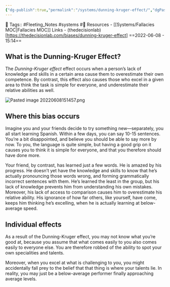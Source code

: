 ```yaml
---
{"dg-publish":true,"permalink":"/systems/dunning-kruger-effect/","dgPassFrontmatter":true,"noteIcon":"3","created":"2023-11-14T21:08:39.473+05:30","updated":"2024-01-04T04:46:18.907+05:30"}
---
```


🧶 Tags:: #Fleeting_Notes #systems  #🌱 
Resources - [[Systems/Fallacies MOC\|Fallacies MOC]]
Links - (thedecisionlab)[https://thedecisionlab.com/biases/dunning-kruger-effect]
==2022-06-08 - 15:14==
## What is the Dunning-Kruger Effect?
The _Dunning-Kruger effect_ effect occurs when a person’s lack of knowledge and skills in a certain area cause them to overestimate their own competence. By contrast, this effect also causes those who excel in a given area to think the task is simple for everyone, and underestimate their relative abilities as well.

![Pasted image 20220608151457.png](/img/user/Resources/%F0%9F%93%81%20Files/%F0%9F%93%B8Images/Pasted%20image%2020220608151457.png)
## Where this bias occurs
Imagine you and your friends decide to try something new—separately, you all start learning Spanish. Within a few days, you can say 10-15 sentences. You’re a bit disappointed, and believe you should be able to say more by now. To you, the language is quite simple, but having a good grip on it causes you to think it is simple for everyone, and that you therefore should have done more.

Your friend, by contrast, has learned just a few words. He is amazed by his progress. He doesn’t yet have the knowledge and skills to know that he’s actually pronouncing those words wrong, and forming grammatically incorrect sentences with them. He’s learned the least in the group, but his lack of knowledge prevents him from understanding his own mistakes. Moreover, his lack of access to comparison causes him to overestimate his relative ability. His ignorance of how far others, like yourself, have come, keeps him thinking he’s excelling, when he is actually learning at below-average speed.
## Individual effects
As a result of the Dunning-Kruger effect, you may not know what you’re good at, because you assume that what comes easily to you also comes easily to everyone else. You are therefore robbed of the ability to spot your own specialities and talents.

Moreover, when you excel at what is challenging to you, you might accidentally fall prey to the belief that that thing is where your talents lie. In reality, you may just be a below-average performer finally approaching average levels.